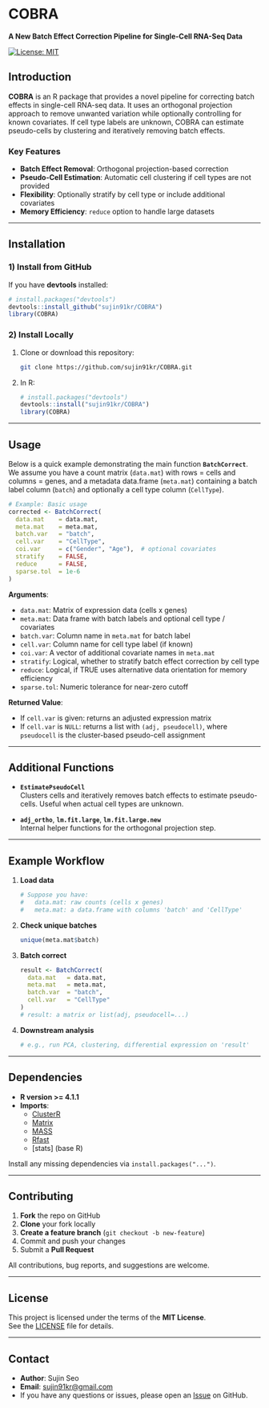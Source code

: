 

# COBRA
**A New Batch Effect Correction Pipeline for Single-Cell RNA-Seq Data**

[![License: MIT](https://img.shields.io/badge/license-MIT-blue.svg)](LICENSE)

## Introduction
**COBRA** is an R package that provides a novel pipeline for correcting batch effects in single-cell RNA-seq data. It uses an orthogonal projection approach to remove unwanted variation while optionally controlling for known covariates. If cell type labels are unknown, COBRA can estimate pseudo-cells by clustering and iteratively removing batch effects.

### Key Features
- **Batch Effect Removal**: Orthogonal projection-based correction
- **Pseudo-Cell Estimation**: Automatic cell clustering if cell types are not provided
- **Flexibility**: Optionally stratify by cell type or include additional covariates
- **Memory Efficiency**: `reduce` option to handle large datasets

---

## Installation

### 1) Install from GitHub
If you have **devtools** installed:

```r
# install.packages("devtools")
devtools::install_github("sujin91kr/COBRA")
library(COBRA)
```

### 2) Install Locally
1. Clone or download this repository:
   ```bash
   git clone https://github.com/sujin91kr/COBRA.git
   ```
2. In R:
   ```r
   # install.packages("devtools")
   devtools::install("sujin91kr/COBRA")
   library(COBRA)
   ```

---

## Usage

Below is a quick example demonstrating the main function **`BatchCorrect`**.  
We assume you have a count matrix (`data.mat`) with rows = cells and columns = genes, and a metadata data.frame (`meta.mat`) containing a batch label column (`batch`) and optionally a cell type column (`CellType`).

```r
# Example: Basic usage
corrected <- BatchCorrect(
  data.mat    = data.mat,
  meta.mat    = meta.mat,
  batch.var   = "batch",
  cell.var    = "CellType",
  coi.var     = c("Gender", "Age"),  # optional covariates
  stratify    = FALSE,
  reduce      = FALSE,
  sparse.tol  = 1e-6
)
```

**Arguments**:
- `data.mat`: Matrix of expression data (cells x genes)
- `meta.mat`: Data frame with batch labels and optional cell type / covariates
- `batch.var`: Column name in `meta.mat` for batch label
- `cell.var`: Column name for cell type label (if known)
- `coi.var`: A vector of additional covariate names in `meta.mat`
- `stratify`: Logical, whether to stratify batch effect correction by cell type
- `reduce`: Logical, if TRUE uses alternative data orientation for memory efficiency
- `sparse.tol`: Numeric tolerance for near-zero cutoff

**Returned Value**:
- If `cell.var` is given: returns an adjusted expression matrix
- If `cell.var` is `NULL`: returns a list with `(adj, pseudocell)`, where `pseudocell` is the cluster-based pseudo-cell assignment

---

## Additional Functions

- **`EstimatePseudoCell`**  
  Clusters cells and iteratively removes batch effects to estimate pseudo-cells. Useful when actual cell types are unknown.

- **`adj_ortho`**, **`lm.fit.large`**, **`lm.fit.large.new`**  
  Internal helper functions for the orthogonal projection step.

---

## Example Workflow

1. **Load data**  
   ```r
   # Suppose you have:
   #   data.mat: raw counts (cells x genes)
   #   meta.mat: a data.frame with columns 'batch' and 'CellType'
   ```

2. **Check unique batches**  
   ```r
   unique(meta.mat$batch)
   ```

3. **Batch correct**  
   ```r
   result <- BatchCorrect(
     data.mat   = data.mat,
     meta.mat   = meta.mat,
     batch.var  = "batch",
     cell.var   = "CellType"
   )
   # result: a matrix or list(adj, pseudocell=...)
   ```

4. **Downstream analysis**  
   ```r
   # e.g., run PCA, clustering, differential expression on 'result'
   ```

---

## Dependencies

- **R version >= 4.1.1**  
- **Imports**:  
  - [ClusterR](https://cran.r-project.org/package=ClusterR)  
  - [Matrix](https://cran.r-project.org/package=Matrix)  
  - [MASS](https://cran.r-project.org/package=MASS)  
  - [Rfast](https://cran.r-project.org/package=Rfast)  
  - [stats] (base R)  

Install any missing dependencies via `install.packages("...")`.

---

## Contributing

1. **Fork** the repo on GitHub  
2. **Clone** your fork locally  
3. **Create a feature branch** (`git checkout -b new-feature`)  
4. Commit and push your changes  
5. Submit a **Pull Request**

All contributions, bug reports, and suggestions are welcome.

---

## License

This project is licensed under the terms of the **MIT License**.  
See the [LICENSE](./LICENSE) file for details.

---

## Contact
- **Author**: Sujin Seo  
- **Email**: <sujin91kr@gmail.com>  
- If you have any questions or issues, please open an [Issue](https://github.com/sujin91kr/COBRA/issues) on GitHub.

